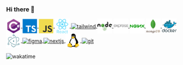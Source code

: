 ### Hi there 👋

<!--
**DevlM/devlm** is a ✨ _special_ ✨ repository because its `README.md` (this file) appears on your GitHub profile.

Here are some ideas to get you started:

- 🔭 I’m currently working on ...
- 🌱 I’m currently learning ...
- 👯 I’m looking to collaborate on ...
- 🤔 I’m looking for help with ...
- 💬 Ask me about ...
- 📫 How to reach me: ...
- 😄 Pronouns: ...
- ⚡ Fun fact: ...
-->
<a href="C#" target="blank" rel="noreferrer"><img align="center" src= "https://raw.githubusercontent.com/devicons/devicon/master/icons/csharp/csharp-original.svg" alt=C# width="40" height="40" /> </a><a href="TypeScript" target="blank" rel="noreferrer"><img align="center" src= "https://raw.githubusercontent.com/devicons/devicon/master/icons/typescript/typescript-original.svg" alt=TypeScript width="40" height="40" /> </a><a href="Javascript" target="blank" rel="noreferrer"><img align="center" src= "https://raw.githubusercontent.com/devicons/devicon/master/icons/javascript/javascript-original.svg" alt=Javascript width="40" height="40" /> </a><a href="ReactJS" target="blank" rel="noreferrer"><img align="center" src= "https://raw.githubusercontent.com/devicons/devicon/master/icons/react/react-original-wordmark.svg" alt=ReactJS width="40" height="40" /> </a><a href="tailwind" target="blank" rel="noreferrer"><img align="center" src= "https://www.vectorlogo.zone/logos/tailwindcss/tailwindcss-icon.svg" alt=tailwind width="40" height="40" /> </a><a href="nodejs" target="blank" rel="noreferrer"><img align="center" src= "https://raw.githubusercontent.com/devicons/devicon/master/icons/nodejs/nodejs-original-wordmark.svg" alt=nodejs width="40" height="40" /> </a><a href="express" target="blank" rel="noreferrer"><img align="center" src= "https://raw.githubusercontent.com/devicons/devicon/master/icons/express/express-original-wordmark.svg" alt=express width="40" height="40" /> </a><a href="nginx" target="blank" rel="noreferrer"><img align="center" src= "https://raw.githubusercontent.com/devicons/devicon/master/icons/nginx/nginx-original.svg" alt=nginx width="40" height="40" /> </a><a href="mongodb" target="blank" rel="noreferrer"><img align="center" src= "https://raw.githubusercontent.com/devicons/devicon/master/icons/mongodb/mongodb-original-wordmark.svg" alt=mongodb width="40" height="40" /> </a><a href="docker" target="blank" rel="noreferrer"><img align="center" src= "https://raw.githubusercontent.com/devicons/devicon/master/icons/docker/docker-original-wordmark.svg" alt=docker width="40" height="40" /> </a><a href="electron" target="blank" rel="noreferrer"><img align="center" src="https://raw.githubusercontent.com/devicons/devicon/master/icons/electron/electron-original.svg" alt=electron width="40" height="40" /> </a><a href="figma" target="blank" rel="noreferrer"><img align="center" src= "https://www.vectorlogo.zone/logos/figma/figma-icon.svg" alt=figma width="40" height="40" /> </a><a href="nextjs" target="blank" rel="noreferrer"><img align="center" src= "https://cdn.worldvectorlogo.com/logos/nextjs-2.svg" alt=nextjs width="40" height="40" /> </a><a href="linux" target="blank" rel="noreferrer"><img align="center" src= "https://raw.githubusercontent.com/devicons/devicon/master/icons/linux/linux-original.svg" alt=linux width="40" height="40" /> </a><a href="git" target="blank" rel="noreferrer"><img align="center" src= "https://www.vectorlogo.zone/logos/git-scm/git-scm-icon.svg" alt=git width="40" height="40" /> </a>


![wakatime](https://wakatime.com/share/@DevLeriTo/07627c98-1b0d-49d5-b065-d3a87f0b5a4a.png)
